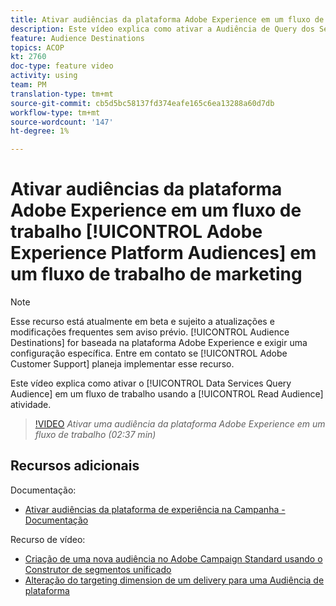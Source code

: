 ```yaml
---
title: Ativar audiências da plataforma Adobe Experience em um fluxo de trabalho
description: Este vídeo explica como ativar a Audiência de Query dos Serviços de Dados em um fluxo de trabalho usando a atividade ‘Ler audiência’.
feature: Audience Destinations
topics: ACOP
kt: 2760
doc-type: feature video
activity: using
team: PM
translation-type: tm+mt
source-git-commit: cb5d5bc58137fd374eafe165c6ea13288a60d7db
workflow-type: tm+mt
source-wordcount: '147'
ht-degree: 1%

---
```



# Ativar audiências da plataforma Adobe Experience em um fluxo de trabalho [!UICONTROL Adobe Experience Platform Audiences] em um fluxo de trabalho de marketing

>[!NOTE]
>
>Esse recurso está atualmente em beta e sujeito a atualizações e modificações frequentes sem aviso prévio. [!UICONTROL Audience Destinations] for baseada na plataforma Adobe Experience e exigir uma configuração específica.
>Entre em contato se [!UICONTROL Adobe Customer Support] planeja implementar esse recurso.

Este vídeo explica como ativar o [!UICONTROL Data Services Query Audience] em um fluxo de trabalho usando a [!UICONTROL Read Audience] atividade.

>[!VIDEO](https://video.tv.adobe.com/v/27647?quality=12)
*Ativar uma audiência da plataforma Adobe Experience em um fluxo de trabalho (02:37 min)*

## Recursos adicionais

Documentação:

* [Ativar audiências da plataforma de experiência na Campanha - Documentação](https://docs.adobe.com/content/help/en/campaign-standard/using/profiles-and-audiences/working-with-adobe-experience-platform/aep-about-audience-destinations-service.html)

Recurso de vídeo:

* [Criação de uma nova audiência no Adobe Campaign Standard usando o Construtor de segmentos unificado](/help/profiles-and-audiences/audience-destinations/creating-audiences-using-segment-builder.md)
* [Alteração do targeting dimension de um delivery para uma Audiência de plataforma](/help/profiles-and-audiences/audience-destinations/changing-targeting-dimension.md)

